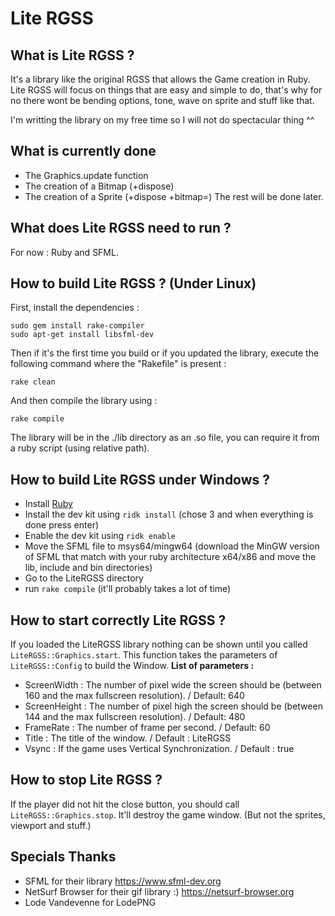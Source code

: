 Lite RGSS
==
What is Lite RGSS ?
--
It's a library like the original RGSS that allows the Game creation in Ruby. Lite RGSS will focus on things that are easy and simple to do, that's why for no there wont be bending options, tone, wave on sprite and stuff like that.

I'm writting the library on my free time so I will not do spectacular thing ^^

What is currently done
--
* The Graphics.update function
* The creation of a Bitmap (+dispose)
* The creation of a Sprite (+dispose +bitmap=)
The rest will be done later.

What does Lite RGSS need to run ?
--
For now : Ruby and SFML.

How to build Lite RGSS ? (Under Linux)
--
First, install the dependencies :

    sudo gem install rake-compiler
    sudo apt-get install libsfml-dev
Then if it's the first time you build or if you updated the library, execute the following command where the "Rakefile" is present :

    rake clean
   And then compile the library using :
   

    rake compile

The library will be in the ./lib directory as an .so file, you can require it from a ruby script (using relative path).

How to build Lite RGSS under Windows ?
--

- Install [Ruby](https://rubyinstaller.org/ "Ruby Installer")
- Install the dev kit using `ridk install` (chose 3 and when everything is done press enter)
- Enable the dev kit using `ridk enable`
- Move the SFML file to msys64/mingw64 (download the MinGW version of SFML that match with your ruby architecture x64/x86 and move the lib, include and bin directories)
- Go to the LiteRGSS directory
- run `rake compile` (it'll probably takes a lot of time)

How to start correctly Lite RGSS ?
--
If you loaded the LiteRGSS library nothing can be shown until you called `LiteRGSS::Graphics.start`. This function takes the parameters of `LiteRGSS::Config` to build the Window.
**List of parameters :**
* ScreenWidth : The number of pixel wide the screen should be (between 160 and the max fullscreen resolution). / Default: 640
* ScreenHeight : The number of pixel high the screen should be (between 144 and the max fullscreen resolution). / Default: 480
* FrameRate : The number of frame per second. / Default: 60
* Title : The title of the window. / Default : LiteRGSS
* Vsync : If the game uses Vertical Synchronization. / Default : true

How to stop Lite RGSS ?
--
If the player did not hit the close button, you should call `LiteRGSS::Graphics.stop`. It'll destroy the game window. (But not the sprites, viewport and stuff.)

Specials Thanks
--
* SFML for their library https://www.sfml-dev.org
* NetSurf Browser for their gif library :) https://netsurf-browser.org
* Lode Vandevenne for LodePNG